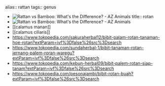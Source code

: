alias:: rattan 
tags:: genus

- ![Rattan vs Bamboo: What's the Difference? - AZ Animals](https://a-z-animals.com/media/2022/07/shutterstock_1764014939.jpg)
  title:: rotan
- ![Rattan vs Bamboo: What's the Difference? - AZ Animals](https://a-z-animals.com/media/2022/07/shutterstock_1764014939.jpg)
- [[calamus manan]]
- [[calamus ciliaris]]
- https://www.tokopedia.com/sakuraherbal12/bibit-palam-rotan-tanaman-hoe-rotan?extParam=ivf%3Dfalse%26src%3Dsearch
- https://www.tokopedia.com/sundaherbal-1/bibit-tanaman-rotan-jernang-palem-roran-waregu?extParam=ivf%3Dfalse%26src%3Dsearch
- https://www.tokopedia.com/kebun-herbal09/bibit-palem-rotan-siap-tanam?extParam=ivf%3Dfalse%26src%3Dsearch
- https://www.tokopedia.com/pesonajambi/bibit-rotan-buah?extParam=ivf%3Dfalse%26src%3Dsearch